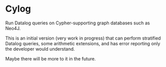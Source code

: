 # Cylog

Run Datalog queries on Cypher-supporting graph databases such as Neo4J.

This is an initial version (very work in progress) that can perform stratified Datalog queries, some arithmetic extensions, and has error reporting
only the developer would understand.

Maybe there will be more to it in the future.

